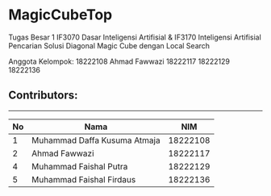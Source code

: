 # MagicCubeTop
Tugas Besar 1 IF3070 Dasar Inteligensi Artifisial &amp; IF3170 Inteligensi Artifisial  Pencarian Solusi Diagonal Magic Cube dengan Local Search

Anggota Kelompok:
	18222108
Ahmad Fawwazi				18222117
			18222129
 			18222136

## Contributors:
_______

| **No**     | **Nama**                       | **NIM**       |
| ------ | ----------------------             | ------------- |
| 1      | Muhammad Daffa Kusuma Atmaja       | 18222108      |
| 2      | Ahmad Fawwazi                      | 18222117      |
| 4      | Muhammad Faishal Putra             | 18222129      |
| 5      | Muhammad Faishal Firdaus           | 18222136      |
